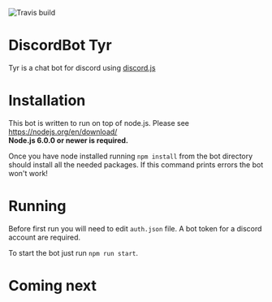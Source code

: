 ![Travis build](https://travis-ci.org/SoulMourne/discordBot_Tyr.svg?branch=master)

# DiscordBot Tyr

Tyr is a chat bot for discord using <a href="https://github.com/hydrabolt/discord.js/">discord.js</a>

# Installation

This bot is written to run on top of node.js. Please see https://nodejs.org/en/download/  
**Node.js 6.0.0 or newer is required.**

Once you have node installed running `npm install` from the bot directory should install all the needed packages. If this command prints errors the bot won't work!

# Running

Before first run you will need to edit `auth.json` file. A bot token for a discord account are required. 

To start the bot just run
`npm run start`.

# Coming next

